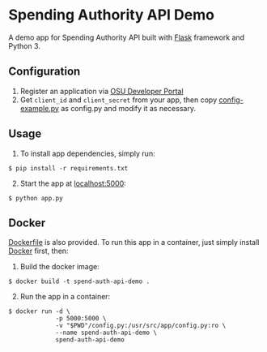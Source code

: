 # Spending Authority API Demo

A demo app for Spending Authority API built with [Flask](http://flask.pocoo.org/) framework and Python 3.

## Configuration

1. Register an application via [OSU Developer Portal](https://developer.oregonstate.edu/)
2. Get `client_id` and `client_secret` from your app, then copy
[config-example.py](./config-example.py) as config.py and modify it as necessary.

## Usage

1. To install app dependencies, simply run:

```
$ pip install -r requirements.txt
```

2. Start the app at [localhost:5000](http://localhost:5000):

```
$ python app.py
```

## Docker

[Dockerfile](Dockerfile) is also provided. To run this app in a container, just simply install [Docker](https://www.docker.com/) first, then:

1. Build the docker image:

```
$ docker build -t spend-auth-api-demo .
```

2. Run the app in a container:

```
$ docker run -d \
             -p 5000:5000 \
             -v "$PWD"/config.py:/usr/src/app/config.py:ro \
             --name spend-auth-api-demo \
             spend-auth-api-demo
```
